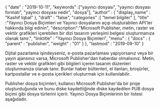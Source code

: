 {
  "date" : "2019-10-11",
  "keywords" :["yayıncı dosyası", "yayıncı dosyası formatı", "yayıncı dosyası nedir", "dosya"],
  "author" : {
    "display_name" : "Kashif Iqbal"
},
  "draft" : "false",
  "categories" :[ "temel bilgiler" ],
  "title" :"Yayıncı Dosya Biçimleri ve Yayıncı dosyalarını açıp oluşturabilen API'ler hakkında bilgi edinin",
  "description":"Microsoft Publisher, metin, raster ve vektör grafikleri içerebilen bir dizi tasarım yerleşimi belgesi oluşturmanıza olanak tanır.",
  "linktitle" : "Yayıncı Dosya Biçimleri",
  "menu" : {
    "docs" : {
      "parent" : "publisher",
      "weight" : "01"
}
},
  "lastmod" : "2019-09-10"
}

Dijital pazarlama işindeyseniz, e-posta pazarlaması yapıyorsanız veya bir yayın ajansınız varsa, Microsoft Publisher'dan haberdar olmalısınız. Metin, raster ve vektör grafikleri gibi bilgileri içeren tasarım düzenleri oluşturmanıza olanak tanır. Bunlar haber bültenleri, el ilanları, broşürler, kartpostallar ve e-posta içerikleri oluşturmak için kullanılabilir.

Publisher dosya biçimleri, kullanıcı Microsoft Publisher'da bir proje oluşturduğunda ve bunu diske kaydettiğinde diske kaydedilen PUB dosya biçimi gibi dosya türlerini içerir. Yayıncı Dosya Biçimlerinin bir listesi aşağıdadır.

